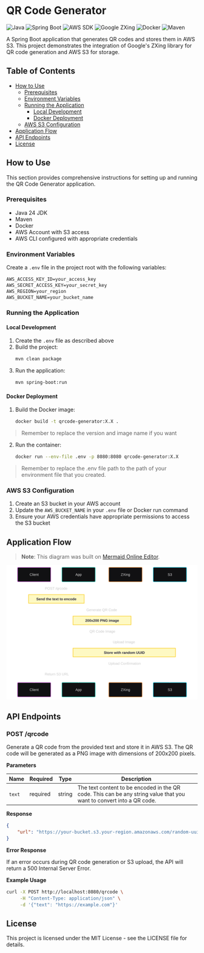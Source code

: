# QR Code Generator

![Java](https://img.shields.io/badge/Java-24-orange)
![Spring Boot](https://img.shields.io/badge/Spring%20Boot-3.4.5-brightgreen)
![AWS SDK](https://img.shields.io/badge/AWS%20SDK-2.24.12-yellow)
![Google ZXing](https://img.shields.io/badge/Google%20ZXing-3.5.2-blue)
![Docker](https://img.shields.io/badge/Docker-✓-blue)
![Maven](https://img.shields.io/badge/Maven-3.9.9-red)

A Spring Boot application that generates QR codes and stores them in AWS S3. This project demonstrates the integration of Google's ZXing library for QR code generation and AWS S3 for storage.

## Table of Contents

- [How to Use](#how-to-use)
    - [Prerequisites](#prerequisites)
    - [Environment Variables](#environment-variables)
    - [Running the Application](#running-the-application)
        - [Local Development](#local-development)
        - [Docker Deployment](#docker-deployment)
    - [AWS S3 Configuration](#aws-s3-configuration)
- [Application Flow](#application-flow)
- [API Endpoints](#api-endpoints)
- [License](#license)

## How to Use

This section provides comprehensive instructions for setting up and running the QR Code Generator application.

### Prerequisites

- Java 24 JDK
- Maven
- Docker
- AWS Account with S3 access
- AWS CLI configured with appropriate credentials

### Environment Variables

Create a `.env` file in the project root with the following variables:

```env
AWS_ACCESS_KEY_ID=your_access_key
AWS_SECRET_ACCESS_KEY=your_secret_key
AWS_REGION=your_region
AWS_BUCKET_NAME=your_bucket_name
```

### Running the Application

#### Local Development

1. Create the `.env` file as described above
2. Build the project:
   ```bash
   mvn clean package
   ```
3. Run the application:
   ```bash
   mvn spring-boot:run
   ```

#### Docker Deployment

1. Build the Docker image:
   ```bash
   docker build -t qrcode-generator:X.X . 
   ```
> Remember to replace the version and image name if you want

2. Run the container:
   ```bash
   docker run --env-file .env -p 8080:8080 qrcode-generator:X.X 
   ```

> Remember to replace the .env file path to the path of your environment file that you created.

### AWS S3 Configuration

1. Create an S3 bucket in your AWS account
2. Update the `AWS_BUCKET_NAME` in your `.env` file or Docker run command
3. Ensure your AWS credentials have appropriate permissions to access the S3 bucket

## Application Flow

> **Note**: This diagram was built on [Mermaid Online Editor](https://www.mermaidchart.com/app/projects/d95a6b85-4fcc-442f-827b-da6d7a456612/diagrams/f54eab59-6c0f-42d4-86ab-1afa9cee30ce/version/v0.1/edit).

<img src="./.github/diagram.svg"/>

## API Endpoints

### POST /qrcode
Generate a QR code from the provided text and store it in AWS S3. The QR code will be generated as a PNG image with dimensions of 200x200 pixels.

**Parameters**

| Name | Required | Type | Description |
|------|----------|------|-------------|
| `text` | required | string | The text content to be encoded in the QR code. This can be any string value that you want to convert into a QR code. |

**Response**

```json
{
    "url": "https://your-bucket.s3.your-region.amazonaws.com/random-uuid"
}
```

**Error Response**

If an error occurs during QR code generation or S3 upload, the API will return a 500 Internal Server Error.

**Example Usage**

```bash
curl -X POST http://localhost:8080/qrcode \
     -H "Content-Type: application/json" \
     -d '{"text": "https://example.com"}'
```

## License

This project is licensed under the MIT License - see the LICENSE file for details. 